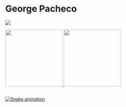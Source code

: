 # George Pacheco
![](https://visitor-badge.glitch.me/badge?page_id=layka-pacheco.layka-pacheco)
 
 <div>
  <a href="https://github.com/layka-pacheco">
  <img height="180em" src="https://github-readme-stats.vercel.app/api?username=layka-pacheco&show_icons=true&theme=dracula&include_all_commits=true&count_private=true"/>
  <img height="180em" src="https://github-readme-stats.vercel.app/api/top-langs/?username=layka-pacheco&layout=compact&langs_count=7&theme=dracula"/>
</div>
  
 ##
 
<div>
 
  ![Snake animation](https://github.com/layka-pacheco/layka-pacheco/blob/output/github-contribution-grid-snake.svg)
